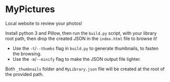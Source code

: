 # MyPictures

Local website to review your photos!

Install python 3 and Pillow, then run the `build.py` script, with your library root path, then drop the created JSON in the `index.html` file to browse it!

- Use the `-t`/`--thumbs` flag in `build.py` to generate thumbnails, to fasten the browsing.
- Use the `-m`/`--minify` flag to make the JSON output file lighter.

Both `_thumbnails` folder and `MyLibrary.json` file will be created at the root of the provided path.
